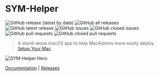 # SYM-Helper

![GitHub release (latest by date)](https://img.shields.io/github/v/release/setup-your-mac/SYM-Helper?display_name=tag) ![GitHub all releases](https://img.shields.io/github/downloads/setup-your-mac/SYM-Helper/total) ![GitHub latest release](https://img.shields.io/github/downloads/setup-your-mac/SYM-Helper/latest/total)
 ![GitHub issues](https://img.shields.io/github/issues-raw/setup-your-mac/SYM-Helper) ![GitHub closed issues](https://img.shields.io/github/issues-closed-raw/setup-your-mac/SYM-Helper) ![GitHub pull requests](https://img.shields.io/github/issues-pr-raw/setup-your-mac/SYM-Helper) ![GitHub closed pull requests](https://img.shields.io/github/issues-pr-closed-raw/setup-your-mac/SYM-Helper)

> A stand-alone macOS app to help MacAdmins more easily deploy [Setup Your Mac](https://snelson.us/sym)

![SYM-Helper Hero](images/SYM-Helper-Hero.png)

[Documentation](https://snelson.us/sym-helper) | [Releases](https://github.com/setup-your-mac/SYM-Helper/releases)